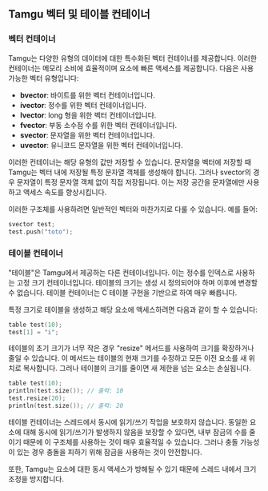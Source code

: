 ## Tamgu 벡터 및 테이블 컨테이너

### 벡터 컨테이너
Tamgu는 다양한 유형의 데이터에 대한 특수화된 벡터 컨테이너를 제공합니다. 이러한 컨테이너는 메모리 소비에 효율적이며 요소에 빠른 액세스를 제공합니다. 다음은 사용 가능한 벡터 유형입니다:

- **bvector**: 바이트를 위한 벡터 컨테이너입니다.
- **ivector**: 정수를 위한 벡터 컨테이너입니다.
- **lvector**: long 형을 위한 벡터 컨테이너입니다.
- **fvector**: 부동 소수점 수를 위한 벡터 컨테이너입니다.
- **svector**: 문자열을 위한 벡터 컨테이너입니다.
- **uvector**: 유니코드 문자열을 위한 벡터 컨테이너입니다.

이러한 컨테이너는 해당 유형의 값만 저장할 수 있습니다. 문자열을 벡터에 저장할 때 Tamgu는 벡터 내에 저장될 특정 문자열 객체를 생성해야 합니다. 그러나 svector의 경우 문자열이 특정 문자열 객체 없이 직접 저장됩니다. 이는 저장 공간을 문자열에만 사용하고 액세스 속도를 향상시킵니다.

이러한 구조체를 사용하려면 일반적인 벡터와 마찬가지로 다룰 수 있습니다. 예를 들어:

```cpp
svector test;
test.push("toto");
```

### 테이블 컨테이너
"테이블"은 Tamgu에서 제공하는 다른 컨테이너입니다. 이는 정수를 인덱스로 사용하는 고정 크기 컨테이너입니다. 테이블의 크기는 생성 시 정의되어야 하며 이후에 변경할 수 없습니다. 테이블 컨테이너는 C 테이블 구현을 기반으로 하여 매우 빠릅니다.

특정 크기로 테이블을 생성하고 해당 요소에 액세스하려면 다음과 같이 할 수 있습니다:

```cpp
table test(10);
test[1] = "i";
```

테이블의 초기 크기가 너무 작은 경우 "resize" 메서드를 사용하여 크기를 확장하거나 줄일 수 있습니다. 이 메서드는 테이블의 현재 크기를 수정하고 모든 이전 요소를 새 위치로 복사합니다. 그러나 테이블의 크기를 줄이면 새 제한을 넘는 요소는 손실됩니다.

```cpp
table test(10);
println(test.size()); // 출력: 10
test.resize(20);
println(test.size()); // 출력: 20
```

테이블 컨테이너는 스레드에서 동시에 읽기/쓰기 작업을 보호하지 않습니다. 동일한 요소에 대해 동시에 읽기/쓰기가 발생하지 않음을 보장할 수 있다면, 내부 잠금의 수를 줄이기 때문에 이 구조체를 사용하는 것이 매우 효율적일 수 있습니다. 그러나 충돌 가능성이 있는 경우 충돌을 피하기 위해 잠금을 사용하는 것이 안전합니다.

또한, Tamgu는 요소에 대한 동시 액세스가 방해될 수 있기 때문에 스레드 내에서 크기 조정을 방지합니다.